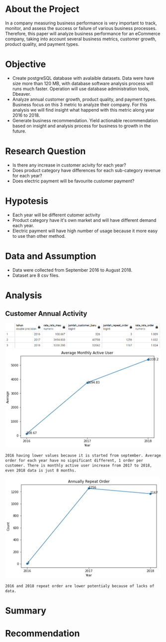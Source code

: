 # About the Project
In a company measuring business performance is very important to track, monitor, and assess the success or failure of various business processes. Therefore, this paper will analyze business performance for an eCommerce company, taking into account several business metrics, customer growth, product quality, and payment types.


# Objective
- Create postgreSQL database with avalaible datasets.
    Data were have size more than 120 MB, with database software analysis process will runs much faster. Operation will use database administration tools, Dbeaver.
- Analyze annual customer growth, product quality, and payment types.
    Business focus on this 3 metric to analyze their company. For this analysis we will find insight what happend with this metric along year 2016 to 2018.
- Generate business recommendation.
    Yield actionable recommendation based on insight and analysis process for business to growth in the future.


# Research Question
 - Is there any increase in customer acivity for each year?
 - Does product category have differences for each sub-category revenue for each year?
 - Does electric payment will be favourite customer payment?

# Hypotesis
 - Each year will be different cutomer activity
 - Product category have it's own market and will have different demand each year.
 - Electric payment will have high number of usage because it more easy to use than other method.

# Data and Assumption
 - Data were collected from September 2016 to August 2018.
 - Dataset are 8 csv files.
 
# Analysis
## Customer Annual Activity

<img src="images/annual_cutomer.png" alt="Logo" width="500" height="auto">


<img src="images/average_active_user.png" alt="Logo" width="500" height="auto">

    2016 having lower values because it is started from september. Average order for each year have no significant different, 1 order per customer. There is monthly active user increase from 2017 to 2018, even 2018 data is just 8 months.

<img src="images/annual_repeat_order.png" alt="Logo" width="500" height="auto">

    2016 and 2018 repeat order are lower potentialy because of lacks of data. 

# Summary
# Recommendation